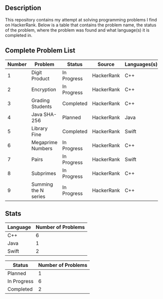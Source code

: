 ## Description
This repository contains my attempt at solving programming problems I find on HackerRank. Below is a table that contains the problem name, the status of the problem, where the problem was found and what language(s) it is completed in.

## Complete Problem List
Number | Problem | Status | Source | Languages(s)
--- | ------------ | ------------ | ------------ | ------------
1 | Digit Product | In Progress | HackerRank | C++
2 | Encryption | In Progress | HackerRank | C++
3 | Grading Students | Completed | HackerRank | C++
4 | Java SHA-256 | Planned | HackerRank | Java
5 | Library Fine | Completed | HackerRank | Swift
6 | Megaprime Numbers | In Progress | HackerRank | C++
7 | Pairs | In Progress | HackerRank | Swift
8 | Subprimes | In Progress | HackerRank | C++
9 | Summing the N series | In Progress | HackerRank | C++

## Stats
Language | Number of Problems
--- | ---
C++ | 6
Java | 1
Swift | 2

Status | Number of Problems
--- | ---
Planned | 1
In Progress | 6
Completed | 2
